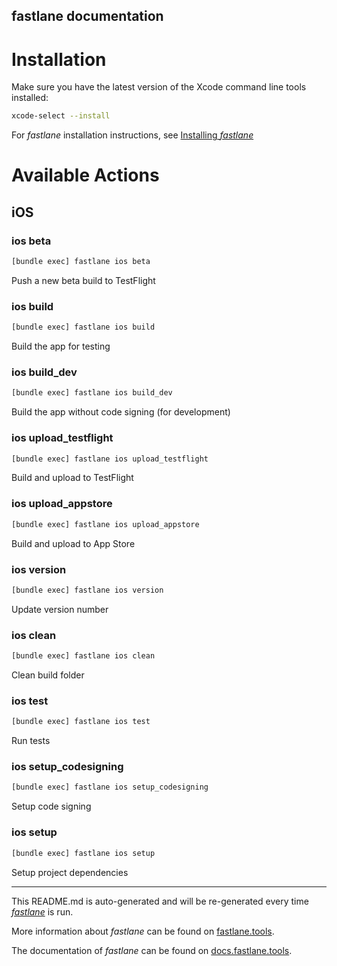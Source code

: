 fastlane documentation
----

# Installation

Make sure you have the latest version of the Xcode command line tools installed:

```sh
xcode-select --install
```

For _fastlane_ installation instructions, see [Installing _fastlane_](https://docs.fastlane.tools/#installing-fastlane)

# Available Actions

## iOS

### ios beta

```sh
[bundle exec] fastlane ios beta
```

Push a new beta build to TestFlight

### ios build

```sh
[bundle exec] fastlane ios build
```

Build the app for testing

### ios build_dev

```sh
[bundle exec] fastlane ios build_dev
```

Build the app without code signing (for development)

### ios upload_testflight

```sh
[bundle exec] fastlane ios upload_testflight
```

Build and upload to TestFlight

### ios upload_appstore

```sh
[bundle exec] fastlane ios upload_appstore
```

Build and upload to App Store

### ios version

```sh
[bundle exec] fastlane ios version
```

Update version number

### ios clean

```sh
[bundle exec] fastlane ios clean
```

Clean build folder

### ios test

```sh
[bundle exec] fastlane ios test
```

Run tests

### ios setup_codesigning

```sh
[bundle exec] fastlane ios setup_codesigning
```

Setup code signing

### ios setup

```sh
[bundle exec] fastlane ios setup
```

Setup project dependencies

----

This README.md is auto-generated and will be re-generated every time [_fastlane_](https://fastlane.tools) is run.

More information about _fastlane_ can be found on [fastlane.tools](https://fastlane.tools).

The documentation of _fastlane_ can be found on [docs.fastlane.tools](https://docs.fastlane.tools).

